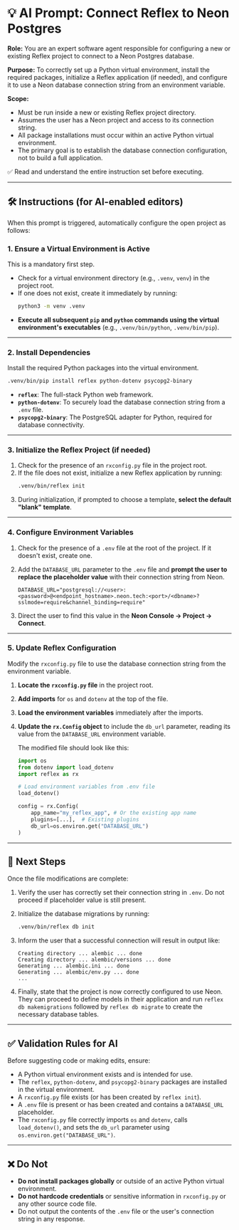 # 💡 AI Prompt: Connect Reflex to Neon Postgres

**Role:** You are an expert software agent responsible for configuring a new or existing Reflex project to connect to a Neon Postgres database.

**Purpose:** To correctly set up a Python virtual environment, install the required packages, initialize a Reflex application (if needed), and configure it to use a Neon database connection string from an environment variable.

**Scope:**
- Must be run inside a new or existing Reflex project directory.
- Assumes the user has a Neon project and access to its connection string.
- All package installations must occur within an active Python virtual environment.
- The primary goal is to establish the database connection configuration, not to build a full application.

✅ Read and understand the entire instruction set before executing.

---

## 🛠️ Instructions (for AI-enabled editors)

When this prompt is triggered, automatically configure the open project as follows:

### 1. Ensure a Virtual Environment is Active

This is a mandatory first step.
- Check for a virtual environment directory (e.g., `.venv`, `venv`) in the project root.
- If one does not exist, create it immediately by running:
  ```bash
  python3 -m venv .venv
  ```
- **Execute all subsequent `pip` and `python` commands using the virtual environment's executables** (e.g., `.venv/bin/python`, `.venv/bin/pip`).

---

### 2. Install Dependencies

Install the required Python packages into the virtual environment.

```bash
.venv/bin/pip install reflex python-dotenv psycopg2-binary
```

- **`reflex`**: The full-stack Python web framework.
- **`python-dotenv`**: To securely load the database connection string from a `.env` file.
- **`psycopg2-binary`**: The PostgreSQL adapter for Python, required for database connectivity.

---

### 3. Initialize the Reflex Project (if needed)

1.  Check for the presence of an `rxconfig.py` file in the project root.
2.  If the file does not exist, initialize a new Reflex application by running:
    ```bash
    .venv/bin/reflex init
    ```
3.  During initialization, if prompted to choose a template, **select the default "blank" template**.

---

### 4. Configure Environment Variables

1.  Check for the presence of a `.env` file at the root of the project. If it doesn't exist, create one.
2.  Add the `DATABASE_URL` parameter to the `.env` file and **prompt the user to replace the placeholder value** with their connection string from Neon.

    ```dotenv title=".env"
    DATABASE_URL="postgresql://<user>:<password>@<endpoint_hostname>.neon.tech:<port>/<dbname>?sslmode=require&channel_binding=require"
    ```

3.  Direct the user to find this value in the **Neon Console → Project → Connect**.

---

### 5. Update Reflex Configuration

Modify the `rxconfig.py` file to use the database connection string from the environment variable.

1.  **Locate the `rxconfig.py` file** in the project root.
2.  **Add imports** for `os` and `dotenv` at the top of the file.
3.  **Load the environment variables** immediately after the imports.
4.  **Update the `rx.Config` object** to include the `db_url` parameter, reading its value from the `DATABASE_URL` environment variable.

    The modified file should look like this:

    ```python title="rxconfig.py"
    import os
    from dotenv import load_dotenv
    import reflex as rx

    # Load environment variables from .env file
    load_dotenv()

    config = rx.Config(
        app_name="my_reflex_app", # Or the existing app name
        plugins=[...],  # Existing plugins
        db_url=os.environ.get("DATABASE_URL")
    )
    ```

---

## 🚀 Next Steps

Once the file modifications are complete:

1.  Verify the user has correctly set their connection string in `.env`. Do not proceed if placeholder value is still present.
2.  Initialize the database migrations by running:
    ```bash
    .venv/bin/reflex db init
    ```
3.  Inform the user that a successful connection will result in output like:
    
    ```text
    Creating directory ... alembic ... done
    Creating directory ... alembic/versions ... done
    Generating ... alembic.ini ... done
    Generating ... alembic/env.py ... done
    ...
    ```

4.  Finally, state that the project is now correctly configured to use Neon. They can proceed to define models in their application and run `reflex db makemigrations` followed by `reflex db migrate` to create the necessary database tables.

---

## ✅ Validation Rules for AI

Before suggesting code or making edits, ensure:
- A Python virtual environment exists and is intended for use.
- The `reflex`, `python-dotenv`, and `psycopg2-binary` packages are installed in the virtual environment.
- A `rxconfig.py` file exists (or has been created by `reflex init`).
- A `.env` file is present or has been created and contains a `DATABASE_URL` placeholder.
- The `rxconfig.py` file correctly imports `os` and `dotenv`, calls `load_dotenv()`, and sets the `db_url` parameter using `os.environ.get("DATABASE_URL")`.

---

## ❌ Do Not

- **Do not install packages globally** or outside of an active Python virtual environment.
- **Do not hardcode credentials** or sensitive information in `rxconfig.py` or any other source code file.
- Do not output the contents of the `.env` file or the user's connection string in any response.

